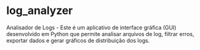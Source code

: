 # log_analyzer
Analisador de Logs - Este é um aplicativo de interface gráfica (GUI) desenvolvido em Python que permite analisar arquivos de log, filtrar erros, exportar dados e gerar gráficos de distribuição dos logs.

